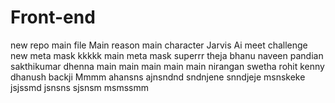 # Front-end
new repo
main file
Main reason
main character
Jarvis Ai
meet
challenge
new meta mask
kkkkk
main
meta mask
superrr
theja 
bhanu
naveen
pandian
sakthikumar
dhenna
main 
main
main
main
main
nirangan
swetha 
rohit
kenny
dhanush
backji
Mmmm
ahansns
ajnsndnd
sndnjene
snndjeje
msnskeke
jsjssmd
jsnsns
sjsnsm
msmssmm